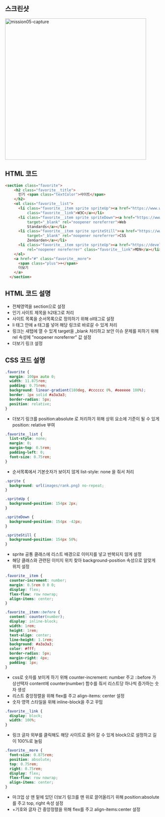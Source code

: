 ## 스크린샷
<img width="459" alt="mission05-capture" src="https://github.com/cfgop23/home-work/assets/103302206/8f0ade3b-34ba-4145-b59f-bdc631d0492d">

## HTML 코드
```html
<section class="favorite">
    <h2 class="favorite__title">
      인기 <span class="textColor">사이트</span>
    </h2>
    <ol class="favorite__list">
      <li class="favorite__item sprite spriteUp"><a href="https://www.w3.org/" target="_blank" rel="noopener noreferrer"
          class="favorite__link">W3C</a></li>
      <li class="favorite__item sprite spriteDown"><a href="https://www.webstandards.org/" class="favorite__link"
          target="_blank" rel="noopener noreferrer">Web
          Standards</a></li>
      <li class="favorite__item sprite spriteStill"><a href="https://www.csszengarden.com/" class="favorite__link"
          target="_blank" rel="noopener noreferrer">CSS
          ZenGarden</a></li>
      <li class="favorite__item sprite spriteUp"><a href="https://developer.mozilla.org/ko/" target="_blank"
          rel="noopener noreferrer" class="favorite__link">MDN</a></li>
    </ol>
    <a href="#" class="favorite__more">
      <span class="plus">+</span>
      더보기
    </a>
  </section>
```

## HTML 코드 설명
- 전체영역을 section으로 설정
- 인기 사이트 제목을 h2태그로 처리
- 사이트 목록을 순서목록으로 정의하기 위해 ol태그로 설정
- li 태그 안에 a 태그를 넣어 해당 링크로 바로갈 수 있게 처리
- 링크는 새탭에 열 수 있게 target을 _blank 처리하고 보안 이슈 문제를 피하기 위해 rel 속성에 "noopener noreferrer" 값 설정
- 더보기 링크 설정

## CSS 코드 설명
```css
.favorite {
  margin: 100px auto 0;
  width: 11.875rem;
  padding: 0.75rem;
  background: linear-gradient(180deg, #cccccc 0%, #eeeeee 100%);
  border: 1px solid #a3a3a3;
  border-radius: 5px;
  position: relative;
}
```
- 더보기 링크를 position:absolute 로 처리하기 위해 상위 요소에 기준이 될 수 있게 position: relative 부여
```css
.favorite__list {
  list-style: none;
  margin: 0;
  margin-top: 0.5rem;
  padding-left: 0;
  font-size: 0.75rem;
}
```
- 순서목록에서 기본숫자가 보이지 않게 list-style: none 을 줘서 처리
```css
.sprite {
  background: url(images/rank.png) no-repeat;
}

.spriteUp {
  background-position: 154px 2px;
}

.spriteDown {
  background-position: 154px -42px;
}

.spriteStill {
  background-position: 154px 50%;
}
```
- sprite 공통 클래스에 리스트 배경으로 이미지를 넣고 반복되지 않게 설정
- 해당 클래스와 관련된 이미지 위치 찾아 background-position 속성으로 알맞게 위치 설정
```css
.favorite__item {
  counter-increment: number;
  margin: 0.5rem 0 0 0;
  display: flex;
  flex-flow: row nowrap;
  align-items: center;
}

.favorite__item::before {
  content: counter(number);
  display: inline-block;
  width: 1rem;
  height: 1rem;
  text-align: center;
  line-height: 1.1rem;
  background: #a3a3a3;
  color: #fff;
  border-radius: 5px;
  margin-right: 4px;
  padding: 1px;
}
```
- css로 숫자를 보이게 하기 위해 counter-increment: number 주고 ::before 가상선택자 content에 counter(number) 함수를 줘서 리스트당 하나씩 증가하는 숫자 생성
- 리스트 중앙정렬을 위해 flex를 주고 align-items: center 설정
- 숫자 영역 스타일을 위해 inline-block을 주고 꾸밈
```css
.favorite__link {
  display: block;
  width: 100%;
}
```
- 링크 글자 외부를 클릭해도 해당 사이트로 들어 갈 수 있게 block으로 설정하고 길이 100%로 늘림
```css
.favorite__more {
  font-size: 0.875rem;
  position: absolute;
  top: 0.75rem;
  right: 0.75rem;
  display: flex;
  flex-flow: row nowrap;
  align-items: center;
}
```
- 마크업 상 맨 밑에 있던 더보기 링크를 맨 위로 끌어올리기 위해 position:absolute를 주고 top, right 속성 설정
- +기호와 글자 간 중앙정렬을 위해 flex를 주고 align-items:center 설정

